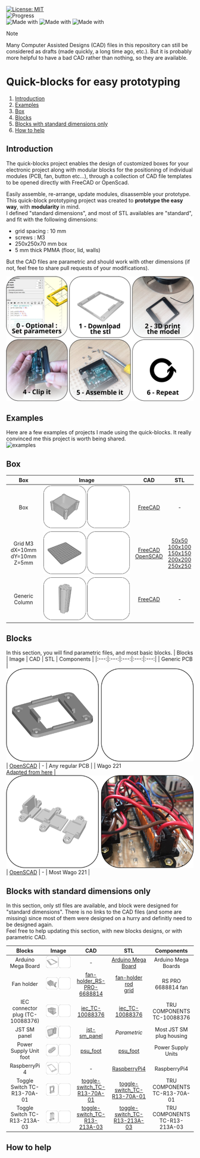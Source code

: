 [![License: MIT](https://img.shields.io/badge/License-MIT-yellow.svg)](https://opensource.org/licenses/MIT)  
![Progress](https://img.shields.io/badge/Work-in%20progress-orange.svg)   
![Made with](https://img.shields.io/badge/Made%20with-FreeCAD-blue.svg)
![Made with](https://img.shields.io/badge/Made%20with-OpenSCAD-yellow.svg) 
![Made with](https://img.shields.io/badge/Made%20with-love-red.svg) 

> [!NOTE]  
> Many Computer Assisted Designs (CAD) files in this repository can still be considered as drafts (made quickly, a long time ago, etc.). But it is probably more helpful to have a bad CAD rather than nothing, so they are available.

# Quick-blocks for easy prototyping
1. [Introduction](#introduction)
0. [Examples](#examples)
1. [Box](#box)
2. [Blocks](#blocks)
4. [Blocks with standard dimensions only](#blocks-with-standard-dimensions-only)
5. [How to help](#how-to-help)


## Introduction
The quick-blocks project enables the design of customized boxes for your electronic project along with modular blocks for the positioning of individual modules (PCB, fan, button etc…), through a collection of CAD file templates to be opened directly with FreeCAD or OpenScad.  

Easily assemble, re-arrange, update modules, disassemble your prototype. This quick-block prototyping project was created to **prototype the easy way**, with **modularity** in mind.  
I defined "standard dimensions", and most of STL availables are "standard", and fit with the following dimensions: 
- grid spacing : 10 mm
- screws : M3
- 250x250x70 mm box
- 5 mm thick PMMA (floor, lid, walls)  

But the CAD files are parametric and should work with other dimensions (if not, feel free to share pull requests of your modifications).

![tutorial](img/tutorial.svg)

## Examples
Here are a few examples of projects I made using the quick-blocks. It really convinced me this project is worth being shared.  
![examples](img/examples.svg)

## Box
| Box        | Image     | CAD | STL |
|:---:|:---:|:---:|:---:|
| Box | ![box](img/box.svg) | [FreeCAD](cad/FreeCAD/box.FCStd) | - |
| Grid M3<br>dX=10mm<br>dY=10mm<br>Z=5mm | ![alt text](img/grid_m3-x10-y10.svg) | [FreeCAD](cad/FreeCAD/grid.FCStd)<br>[OpenSCAD](cad/OpenSCAD/grid.scad) | [50x50](stl/grid_m3-x10-y10_50x50.stl)<br>[100x100](stl/grid_m3-x10-y10_50x50.stl)<br>[150x150](stl/grid_m3-x10-y10_50x50.stl)<br>[200x200](stl/grid_m3-x10-y10_50x50.stl)<br>[250x250](stl/grid_m3-x10-y10_50x50.stl) | [50x50](dxf/grid_m3-x10-y10_50x50.dxf)<br>[100x100](dxf/grid_m3-x10-y10_50x50.dxf)<br>[150x150](dxf/grid_m3-x10-y10_50x50.dxf)<br>[200x200](dxf/grid_m3-x10-y10_50x50.dxf)<br>[250x250](dxf/grid_m3-x10-y10_50x50.dxf)  |
| Generic Column | ![generic column](img/column.svg) | [FreeCAD](cad/FreeCAD/column.FCStd) | - |

## Blocks
In this section, you will find parametric files, and most basic blocks.
| Blocks        | Image     | CAD | STL | Components |
|:---:|:---:|:---:|:---:|:---:|
| Generic PCB | ![generic pcb](img/generic_pcb.svg) | [OpenSCAD](cad/OpenSCAD/pcb.scad) | - | Any regular PCB |
| Wago 221<br>[Adapted from here](https://www.thingiverse.com/thing:2075219/files) | ![wago-221](img/wago-221.svg) | [OpenSCAD](cad/OpenSCAD/wago-221.scad) | - | Most Wago 221 |


## Blocks with standard dimensions only
In this section, only stl files are available, and block were designed for "standard dimensions". There is no links to the CAD files (and some are missing) since most of them were designed on a hurry and definitly need to be designed again.  
Feel free to help updating this section, with new blocks designs, or with parametric CAD.

| Blocks        | Image     | CAD | STL | Components |
|:---:|:---:|:---:|:---:|:---:|
| Arduino Mega Board | ![arduino mega board](img/arduino_mega_board.svg) | - | [Arduino Mega Board](stl/arduino_mega_board.stl) | Arduino Mega Boards |
| Fan holder | ![fan-holder_RS-PRO-6688814](img/fan-holder_RS-PRO-6688814.svg) | [fan-holder_RS-PRO-6688814](FreeCAD/fan-holder_RS-PRO-6688814.FCStd) | [fan-holder](stl/fan-holder_RS-PRO-6688814.stl)<br>[rod](stl/fan-holder_rod_RS-PRO-6688814.stl)<br>[grid](stl/fan-holder_grid_RS-PRO-6688814.stl) | RS PRO 6688814 fan |
| IEC connector plug (TC-10088376) | ![iec_TC-10088376](img/iec_TC-10088376.svg) | [iec_TC-10088376](FreeCAD/iec_TC-10088376.FCStd) | [iec_TC-10088376](stl/iec_TC-10088376.stl) | TRU COMPONENTS TC-10088376 |
| JST SM panel | ![jst-sm_panel](img/jst-sm_panel.svg) | [jst-sm_panel](cad/FreeCAD/jst-sm_panel.FCStd) | *Parametric* | Most JST SM plug housing |
| Power Supply Unit foot | ![psu_foot](img/psu_foot.svg) | [psu_foot](cad/FreeCAD/psu_foot.stl) | [psu_foot](stl/psu_foot.stl) | Power Supply Units |
| RaspberryPi 4 | ![RaspberryPi4](img/raspberrypi4.svg) | - | [RaspberryPi4](stl/raspberrypi4.stl) | RaspberryPi4 |
| Toggle Switch TC-R13-70A-01 | ![toggle-switch_toggle-switch_TC-R13-70A-01](img/toggle-switch_TC-R13-70A-01.svg) | [toggle-switch_TC-R13-70A-01](cad/FreeCAD/toggle-switch_TC-R13-70A-01.FCStd) | [toggle-switch_TC-R13-70A-01](stl/toggle-switch_TC-R13-70A-01.stl) | TRU COMPONENTS TC-R13-70A-01 |
| Toggle Switch TC-R13-213A-03 | ![toggle-switch_toggle-switch_TC-R13-213A-03](img/toggle-switch_TC-R13-213A-03.svg) | [toggle-switch_TC-R13-213A-03](cad/FreeCAD/toggle-switch_TC-R13-213A-03.FCStd) | [toggle-switch_TC-R13-213A-03](stl/toggle-switch_TC-R13-213A-03.stl) | TRU COMPONENTS TC-R13-213A-03 |

## How to help
